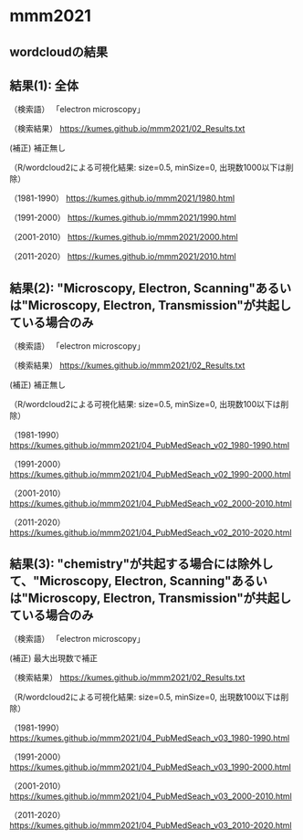 # mmm2021 

## wordcloudの結果

## 結果(1): 全体

（検索語）
「electron microscopy」

（検索結果）
https://kumes.github.io/mmm2021/02_Results.txt

 (補正)
 補正無し

（R/wordcloud2による可視化結果: size=0.5, minSize=0, 出現数1000以下は削除）

（1981-1990）
https://kumes.github.io/mmm2021/1980.html

（1991-2000）
https://kumes.github.io/mmm2021/1990.html

（2001-2010）
https://kumes.github.io/mmm2021/2000.html

（2011-2020）
https://kumes.github.io/mmm2021/2010.html

## 結果(2): "Microscopy, Electron, Scanning"あるいは"Microscopy, Electron, Transmission"が共起している場合のみ

（検索語）
「electron microscopy」

（検索結果）
https://kumes.github.io/mmm2021/02_Results.txt

 (補正)
 補正無し

（R/wordcloud2による可視化結果: size=0.5, minSize=0, 出現数100以下は削除）

（1981-1990）
https://kumes.github.io/mmm2021/04_PubMedSeach_v02_1980-1990.html

（1991-2000）
https://kumes.github.io/mmm2021/04_PubMedSeach_v02_1990-2000.html

（2001-2010）
https://kumes.github.io/mmm2021/04_PubMedSeach_v02_2000-2010.html

（2011-2020）
https://kumes.github.io/mmm2021/04_PubMedSeach_v02_2010-2020.html


## 結果(3): "chemistry"が共起する場合には除外して、"Microscopy, Electron, Scanning"あるいは"Microscopy, Electron, Transmission"が共起している場合のみ

（検索語）
「electron microscopy」

 (補正)
 最大出現数で補正

（検索結果）
https://kumes.github.io/mmm2021/02_Results.txt

（R/wordcloud2による可視化結果: size=0.5, minSize=0, 出現数100以下は削除）

（1981-1990）
https://kumes.github.io/mmm2021/04_PubMedSeach_v03_1980-1990.html

（1991-2000）
https://kumes.github.io/mmm2021/04_PubMedSeach_v03_1990-2000.html

（2001-2010）
https://kumes.github.io/mmm2021/04_PubMedSeach_v03_2000-2010.html

（2011-2020）
https://kumes.github.io/mmm2021/04_PubMedSeach_v03_2010-2020.html

